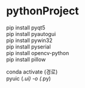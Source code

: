 # pythonProject
pip install pyqt5<br>
pip install pyautogui<br>
pip install pywin32<br>
pip install pyserial<br>
pip install opencv-python<br>
pip install pillow<br>

conda activate (경로)<br>
pyuic (*.ui) -o (*.py)<br>
